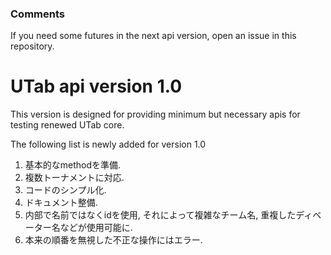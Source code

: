 ### Comments

If you need some futures in the next api version, open an issue in this repository.

# UTab api version 1.0

This version is designed for providing minimum but necessary apis for testing renewed UTab core.

The following list is newly added for version 1.0

1. 基本的なmethodを準備.
1. 複数トーナメントに対応.
1. コードのシンプル化.
1. ドキュメント整備.
1. 内部で名前ではなくidを使用, それによって複雑なチーム名, 重複したディベーター名などが使用可能に.
1. 本来の順番を無視した不正な操作にはエラー.
